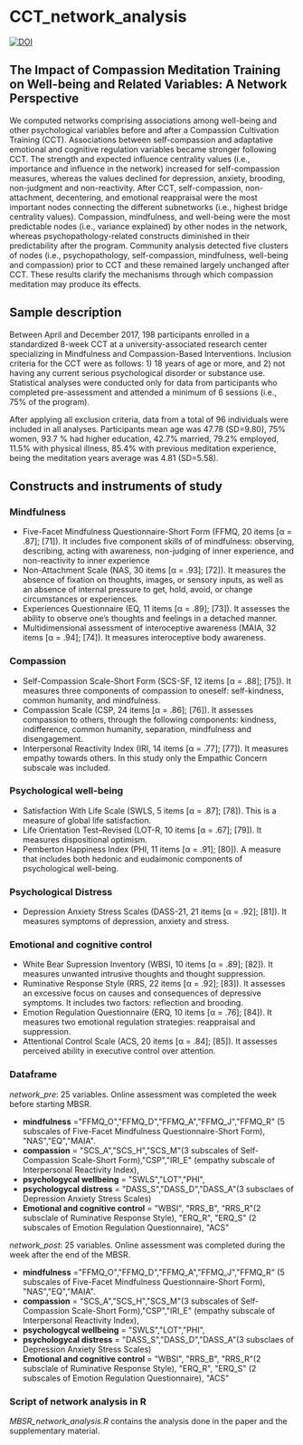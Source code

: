 # CCT_network_analysis
[![DOI](https://zenodo.org/badge/245776569.svg)](https://zenodo.org/badge/latestdoi/245776569)


## The Impact of Compassion Meditation Training on Well-being and Related Variables: A Network Perspective


We computed networks comprising associations among well-being and other psychological variables before and after a Compassion Cultivation Training (CCT). Associations between self-compassion and adaptative emotional and cognitive regulation variables became stronger following CCT. The strength and expected influence centrality values (i.e., importance and influence in the network) increased for self-compassion measures, whereas the values declined for depression, anxiety, brooding, non-judgment and non-reactivity. After CCT, self-compassion, non-attachment, decentering, and emotional reappraisal were the most important nodes connecting the different subnetworks (i.e., highest bridge centrality values). Compassion, mindfulness, and well-being were the most predictable nodes (i.e., variance explained) by other nodes in the network, whereas psychopathology-related constructs diminished in their predictability after the program. Community analysis detected five clusters of nodes (i.e., psychopathology, self-compassion, mindfulness, well-being and compassion) prior to CCT and these remained largely unchanged after CCT. These results clarify the mechanisms through which compassion meditation may produce its effects.



## Sample description
Between April and December 2017, 198 participants enrolled in a standardized 8-week CCT at a university-associated research center specializing in Mindfulness and Compassion-Based Interventions. Inclusion criteria for the CCT were as follows: 1) 18 years of age or more, and 2) not having any current serious psychological disorder or substance use.
Statistical analyses were conducted only for data from participants who completed pre-assessment and attended a minimum of 6 sessions (i.e., 75% of the program).

After applying all exclusion criteria, data from a total of 96 individuals were included in all analyses. Participants mean age was 47.78 (SD=9.80), 75% women, 93.7 % had higher education, 42.7% married, 79.2% employed, 11.5% with physical illness, 85.4% with previous meditation experience, being the meditation years average was 4.81 (SD=5.58).

## Constructs and instruments of study
### Mindfulness
-	Five-Facet Mindfulness Questionnaire-Short Form (FFMQ, 20 items [α = .87]; [71]). It  includes five component skills of of mindfulness: observing, describing, acting with awareness, non-judging of inner experience, and non-reactivity to inner experience
-	Non-Attachment Scale (NAS, 30 items [α = .93]; [72]). It measures the absence of fixation on thoughts, images, or sensory inputs, as well as an absence of internal pressure to get, hold, avoid, or change circumstances or experiences.
-	Experiences Questionnaire (EQ, 11 items [α = .89]; [73]). It assesses the ability to observe one’s thoughts and feelings in a detached manner.
-	Multidimensional assessment of interoceptive awareness (MAIA, 32 items [α = .94];  [74]). It measures interoceptive body awareness.

### Compassion
-	Self-Compassion Scale-Short Form (SCS-SF, 12 items [α = .88]; [75]). It measures three components of compassion to oneself: self-kindness, common humanity, and mindfulness.
-	Compassion Scale (CSP, 24 items [α = .86]; [76]). It assesses compassion to others, through the following components: kindness, indifference, common humanity, separation, mindfulness and disengagement.
-	Interpersonal Reactivity Index (IRI, 14 items [α = .77]; [77]). It measures empathy towards others. In this study only the Empathic Concern subscale was included.
### Psychological well-being
-	Satisfaction With Life Scale (SWLS, 5 items [α = .87]; [78]). This is a measure of global life satisfaction.
-	Life Orientation Test–Revised (LOT-R, 10 items [α = .67]; [79]). It measures dispositional optimism.
-	Pemberton Happiness Index (PHI, 11 items [α = .91]; [80]). A measure that includes both hedonic and eudaimonic components of psychological well-being.
### Psychological Distress
-	Depression Anxiety Stress Scales (DASS-21, 21 items [α = .92]; [81]). It measures symptoms of depression, anxiety and stress.
### Emotional and cognitive control
-	White Bear Supression Inventory (WBSI, 10 items [α = .89]; [82]). It measures unwanted intrusive thoughts and thought suppression.
-	Ruminative Response Style (RRS, 22 items [α = .92]; [83]). It assesses an excessive focus on causes and consequences of depressive symptoms. It includes two factors: reflection and brooding.
-	Emotion Regulation Questionnaire (ERQ, 10 items [α = .76]; [84]). It measures two emotional regulation strategies: reappraisal and suppression.
-	Attentional Control Scale (ACS, 20 items [α = .84]; [85]). It assesses perceived ability in executive control over attention.

### Dataframe

*network_pre*: 25 variables. Online assessment was completed the week before starting MBSR.
- **mindfulness** ="FFMQ_O","FFMQ_D","FFMQ_A","FFMQ_J","FFMQ_R" (5 subscales of Five-Facet Mindfulness Questionnaire-Short Form), "NAS","EQ","MAIA".
- **compassion** = "SCS_A","SCS_H","SCS_M"(3 subscales of Self-Compassion Scale-Short Form),"CSP","IRI_E" (empathy subscale of Interpersonal Reactivity Index),
- **psychologycal wellbeing** = "SWLS","LOT","PHI",
- **psychologycal distress** = "DASS_S","DASS_D","DASS_A"(3 subsclaes of Depression Anxiety Stress Scales)
- **Emotional and cognitive control** = "WBSI", "RRS_B", "RRS_R"(2 subsclale of Ruminative Response Style), "ERQ_R", "ERQ_S" (2 subscales of Emotion Regulation Questionnaire), "ACS"

*network_post*: 25 variables. Online assessment was completed during the week after the end of the MBSR.
- **mindfulness** ="FFMQ_O","FFMQ_D","FFMQ_A","FFMQ_J","FFMQ_R" (5 subscales of Five-Facet Mindfulness Questionnaire-Short Form), "NAS","EQ","MAIA".
- **compassion** = "SCS_A","SCS_H","SCS_M"(3 subscales of Self-Compassion Scale-Short Form),"CSP","IRI_E" (empathy subscale of Interpersonal Reactivity Index),
- **psychologycal wellbeing** = "SWLS","LOT","PHI",
- **psychologycal distress** = "DASS_S","DASS_D","DASS_A"(3 subsclaes of Depression Anxiety Stress Scales)
- **Emotional and cognitive control** = "WBSI", "RRS_B", "RRS_R"(2 subsclale of Ruminative Response Style), "ERQ_R", "ERQ_S" (2 subscales of Emotion Regulation Questionnaire), "ACS"

### Script of network analysis in R
*MBSR_network_analysis.R* contains the analysis done in the paper and the supplementary material.
